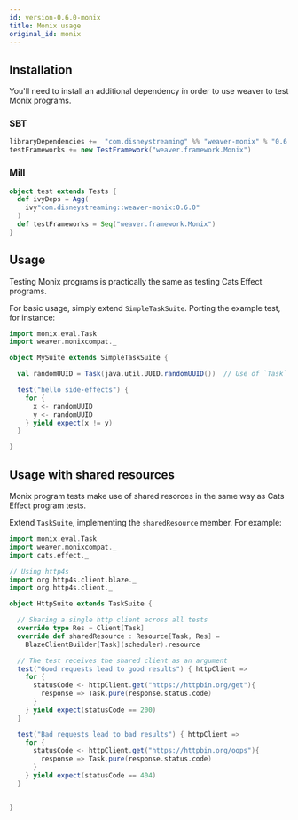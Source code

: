 ```yaml
---
id: version-0.6.0-monix
title: Monix usage
original_id: monix
---
```


## Installation

You'll need to install an additional dependency in order to use weaver to test Monix programs.

### SBT
```scala
libraryDependencies +=  "com.disneystreaming" %% "weaver-monix" % "0.6.0" % Test
testFrameworks += new TestFramework("weaver.framework.Monix")
```

### Mill
```scala
object test extends Tests {
  def ivyDeps = Agg(
    ivy"com.disneystreaming::weaver-monix:0.6.0"
  )
  def testFrameworks = Seq("weaver.framework.Monix")
}
```

## Usage

Testing Monix programs is practically the same as testing Cats Effect programs.

For basic usage, simply extend `SimpleTaskSuite`. Porting the example test, for instance:

```scala
import monix.eval.Task
import weaver.monixcompat._

object MySuite extends SimpleTaskSuite {

  val randomUUID = Task(java.util.UUID.randomUUID())  // Use of `Task` instead of `IO`

  test("hello side-effects") {
    for {
      x <- randomUUID
      y <- randomUUID
    } yield expect(x != y)
  }

}
```

## Usage with shared resources

Monix program tests make use of shared resorces in the same way as Cats Effect program tests.

Extend `TaskSuite`, implementing the `sharedResource` member. For example:

```scala
import monix.eval.Task
import weaver.monixcompat._
import cats.effect._

// Using http4s
import org.http4s.client.blaze._
import org.http4s.client._

object HttpSuite extends TaskSuite {

  // Sharing a single http client across all tests
  override type Res = Client[Task]
  override def sharedResource : Resource[Task, Res] =
    BlazeClientBuilder[Task](scheduler).resource

  // The test receives the shared client as an argument
  test("Good requests lead to good results") { httpClient =>
    for {
      statusCode <- httpClient.get("https://httpbin.org/get"){
        response => Task.pure(response.status.code)
      }
    } yield expect(statusCode == 200)
  }

  test("Bad requests lead to bad results") { httpClient =>
    for {
      statusCode <- httpClient.get("https://httpbin.org/oops"){
        response => Task.pure(response.status.code)
      }
    } yield expect(statusCode == 404)
  }


}
```
